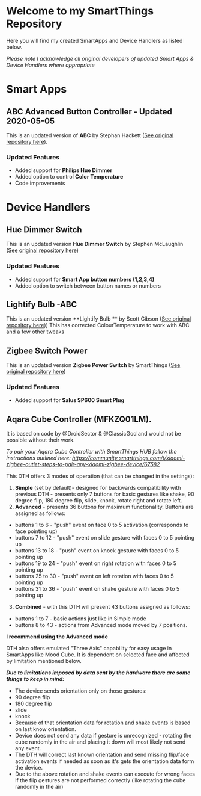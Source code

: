 # Welcome to my SmartThings Repository

Here you will find my created SmartApps and Device Handlers as listed below. 

*Please note I acknowledge all original developers of updated Smart Apps & Device Handlers where appropriate*

# Smart Apps

## ABC Advanced Button Controller - Updated 2020-05-05

This is an updated version of **ABC** by Stephan Hackett ([See original repository here](https://github.com/stephack/ABC)).

### Updated Features
 - Added support for **Philips Hue Dimmer**
 - Added option to control **Color Temperature**
 - Code improvements

# Device Handlers

## Hue Dimmer Switch

This is an updated version **Hue Dimmer Switch** by Stephen McLaughlin ([See original repository here](https://github.com/sticks18/Lightify-Bulb))

### Updated Features
 - Added support for **Smart App button numbers (1,2,3,4)**
 - Added option to switch between button names or numbers

## Lightify Bulb -ABC

This is an updated version **Lightify Bulb ** by Scott Gibson ([See original repository here](https://github.com/digitalgecko/mySmartThings)))
This has corrected ColourTemperature to work with ABC and a few other tweaks

## Zigbee Switch Power

This is an updated version **Zigbee Power Switch** by SmartThings ([See original repository here](https://github.com/SmartThingsCommunity/SmartThingsPublic))

### Updated Features
 - Added support for **Salus SP600 Smart Plug**

## Aqara Cube Controller (MFKZQ01LM).
It is based on code by @DroidSector & @ClassicGod and would not be possible without their work.

_To pair your Aqara Cube Controller with SmartThings HUB follow the instructions outlined here: https://community.smartthings.com/t/xiaomi-zigbee-outlet-steps-to-pair-any-xiaomi-zigbee-device/67582_

This DTH offers 3 modes of operation (that can be changed in the settings):

1. **Simple** (set by default)- designed for backwards compatibility with previous DTH - presents only 7 buttons for basic gestures like shake, 90 degree flip, 180 degree flip, slide, knock, rotate right and rotate left.
2. **Advanced** - presents 36 buttons for maximum functionality. Buttons are assigned as follows:
 * buttons 1 to 6 - "push" event on face 0 to 5 activation (corresponds to face pointing up)
 * buttons 7 to 12 - "push" event on slide gesture with faces 0 to 5 pointing up
 * buttons 13 to 18 - "push" event on knock gesture with faces 0 to 5 pointing up
 * buttons 19 to 24 - "push" event on right rotation with faces 0 to 5 pointing up
 * buttons 25 to 30 - "push" event on left rotation with faces 0 to 5 pointing up 
 * buttons 31 to 36 - "push" event on shake gesture with faces 0 to 5 pointing up
3. **Combined** - with this DTH will present 43 buttons assigned as follows:
 * buttons 1 to 7 - basic actions just like in Simple mode
 * buttons 8 to 43 - actions from Advanced mode moved by 7 positions.

**I recommend using the Advanced mode**

DTH also offers emulated "Three Axis" capability for easy usage in SmartApps like Mood Cube. It is dependent on selected face and affected by limitation mentioned below.

**_Due to limitations imposed by data sent by the hardware there are some things to keep in mind:_**

* The device sends orientation only on those gestures:
 * 90 degree flip
 * 180 degree flip
 * slide
 * knock
* Because of that orientation data for rotation and shake events is based on last know orientation.
* Device does not send any data if gesture is unrecognized - rotating the cube randomly in the air and placing it down will most likely not send any event.
* The DTH will correct last known orientation and send missing flip/face activation events if needed as soon as it's gets the orientation data form the device.
* Due to the above rotation and shake events can execute for wrong faces if the flip gestures are not performed correctly (like rotating the cube randomly in the air)
